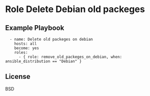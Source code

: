 Role Delete Debian old packeges
================

Example Playbook
----------------
```
  - name: Delete old packeges on debian
    hosts: all
    become: yes
    roles:
      - { role: remove_old_packeges_on_debian, when: ansible_distribution == "Debian" }
```
License
----------------

BSD

